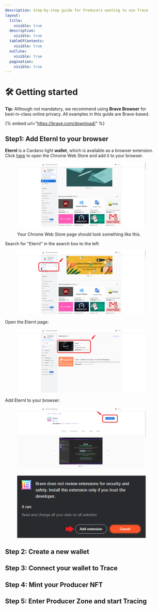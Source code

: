 ```yaml
---
description: Step-by-step guide for Producers wanting to use Trace
layout:
  title:
    visible: true
  description:
    visible: true
  tableOfContents:
    visible: true
  outline:
    visible: true
  pagination:
    visible: true
---
```


# 🛠 Getting started

**Tip:** Although not mandatory, we recommend using **Brave Browser** for best-in-class online privacy. All examples in this guide are Brave-based.

{% embed url="https://brave.com/download/" %}

## Step1: Add Eternl to your browser

**Eternl** is a Cardano light **wallet**, which is available as a browser extension. Click [here](https://chrome.google.com/webstore/detail/eternl/kmhcihpebfmpgmihbkipmjlmmioameka) to open the Chrome Web Store and add it to your browser.&#x20;

<figure><img src="../.gitbook/assets/web_store01.PNG" alt="" width="563"><figcaption><p>Your Chrome Web Store page should look something like this.</p></figcaption></figure>

Search for "Eternl" in the search box to the left:

<figure><img src="../.gitbook/assets/web_store02.PNG" alt="" width="563"><figcaption></figcaption></figure>

Open the Eternl page:

<figure><img src="../.gitbook/assets/web_store03.PNG" alt="" width="563"><figcaption></figcaption></figure>

Add Eternl to your browser:

<div data-full-width="false">

<figure><img src="../.gitbook/assets/web_store04.PNG" alt="" width="563"><figcaption></figcaption></figure>

 

<figure><img src="../.gitbook/assets/web_store05.PNG" alt=""><figcaption></figcaption></figure>

</div>

## Step 2: Create a new wallet&#x20;

## Step 3: Connect your wallet to Trace

## Step 4: Mint your Producer NFT

## Step 5: Enter Producer Zone and start Tracing

